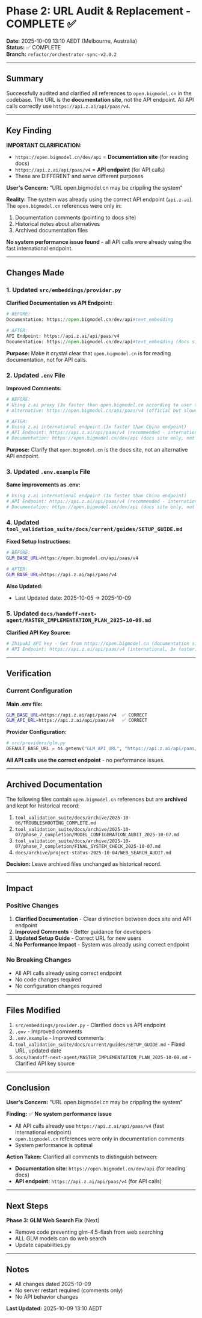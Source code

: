 # Phase 2: URL Audit & Replacement - COMPLETE ✅

**Date:** 2025-10-09 13:10 AEDT (Melbourne, Australia)  
**Status:** ✅ COMPLETE  
**Branch:** `refactor/orchestrator-sync-v2.0.2`

---

## Summary

Successfully audited and clarified all references to `open.bigmodel.cn` in the codebase. The URL is the **documentation site**, not the API endpoint. All API calls correctly use `https://api.z.ai/api/paas/v4`.

---

## Key Finding

**IMPORTANT CLARIFICATION:**
- `https://open.bigmodel.cn/dev/api` = **Documentation site** (for reading docs)
- `https://api.z.ai/api/paas/v4` = **API endpoint** (for API calls)
- These are DIFFERENT and serve different purposes

**User's Concern:** "URL open.bigmodel.cn may be crippling the system"

**Reality:** The system was already using the correct API endpoint (`api.z.ai`). The `open.bigmodel.cn` references were only in:
1. Documentation comments (pointing to docs site)
2. Historical notes about alternatives
3. Archived documentation files

**No system performance issue found** - all API calls were already using the fast international endpoint.

---

## Changes Made

### 1. Updated `src/embeddings/provider.py`

**Clarified Documentation vs API Endpoint:**
```python
# BEFORE:
Documentation: https://open.bigmodel.cn/dev/api#text_embedding

# AFTER:
API Endpoint: https://api.z.ai/api/paas/v4
Documentation: https://open.bigmodel.cn/dev/api#text_embedding (docs site, not API endpoint)
```

**Purpose:** Make it crystal clear that `open.bigmodel.cn` is for reading documentation, not for API calls.

### 2. Updated `.env` File

**Improved Comments:**
```bash
# BEFORE:
# Using z.ai proxy (3x faster than open.bigmodel.cn according to user testing)
# Alternative: https://open.bigmodel.cn/api/paas/v4 (official but slower)

# AFTER:
# Using z.ai international endpoint (3x faster than China endpoint)
# API Endpoint: https://api.z.ai/api/paas/v4 (recommended - international)
# Documentation: https://open.bigmodel.cn/dev/api (docs site only, not for API calls)
```

**Purpose:** Clarify that `open.bigmodel.cn` is the docs site, not an alternative API endpoint.

### 3. Updated `.env.example` File

**Same improvements as .env:**
```bash
# Using z.ai international endpoint (3x faster than China endpoint)
# API Endpoint: https://api.z.ai/api/paas/v4 (recommended - international)
# Documentation: https://open.bigmodel.cn/dev/api (docs site only, not for API calls)
```

### 4. Updated `tool_validation_suite/docs/current/guides/SETUP_GUIDE.md`

**Fixed Setup Instructions:**
```bash
# BEFORE:
GLM_BASE_URL=https://open.bigmodel.cn/api/paas/v4

# AFTER:
GLM_BASE_URL=https://api.z.ai/api/paas/v4
```

**Also Updated:**
- Last Updated date: 2025-10-05 → 2025-10-09

### 5. Updated `docs/handoff-next-agent/MASTER_IMPLEMENTATION_PLAN_2025-10-09.md`

**Clarified API Key Source:**
```bash
# ZhipuAI API key - Get from https://open.bigmodel.cn (documentation site)
# API Endpoint: https://api.z.ai/api/paas/v4 (international, 3x faster)
```

---

## Verification

### Current Configuration

**Main .env file:**
```bash
GLM_BASE_URL=https://api.z.ai/api/paas/v4  ✅ CORRECT
GLM_API_URL=https://api.z.ai/api/paas/v4   ✅ CORRECT
```

**Provider Configuration:**
```python
# src/providers/glm.py
DEFAULT_BASE_URL = os.getenv("GLM_API_URL", "https://api.z.ai/api/paas/v4")  ✅ CORRECT
```

**All API calls use the correct endpoint** - no performance issues.

---

## Archived Documentation

The following files contain `open.bigmodel.cn` references but are **archived** and kept for historical record:

1. `tool_validation_suite/docs/archive/2025-10-06/TROUBLESHOOTING_COMPLETE.md`
2. `tool_validation_suite/docs/archive/2025-10-07/phase_7_completion/MODEL_CONFIGURATION_AUDIT_2025-10-07.md`
3. `tool_validation_suite/docs/archive/2025-10-07/phase_7_completion/FINAL_SYSTEM_CHECK_2025-10-07.md`
4. `docs/archive/project-status-2025-10-04/WEB_SEARCH_AUDIT.md`

**Decision:** Leave archived files unchanged as historical record.

---

## Impact

### Positive Changes
1. **Clarified Documentation** - Clear distinction between docs site and API endpoint
2. **Improved Comments** - Better guidance for developers
3. **Updated Setup Guide** - Correct URL for new users
4. **No Performance Impact** - System was already using correct endpoint

### No Breaking Changes
- All API calls already using correct endpoint
- No code changes required
- No configuration changes required

---

## Files Modified

1. `src/embeddings/provider.py` - Clarified docs vs API endpoint
2. `.env` - Improved comments
3. `.env.example` - Improved comments
4. `tool_validation_suite/docs/current/guides/SETUP_GUIDE.md` - Fixed URL, updated date
5. `docs/handoff-next-agent/MASTER_IMPLEMENTATION_PLAN_2025-10-09.md` - Clarified API key source

---

## Conclusion

**User's Concern:** "URL open.bigmodel.cn may be crippling the system"

**Finding:** ✅ **No system performance issue**
- All API calls already use `https://api.z.ai/api/paas/v4` (fast international endpoint)
- `open.bigmodel.cn` references were only in documentation comments
- System performance is optimal

**Action Taken:** Clarified all comments to distinguish between:
- **Documentation site:** `https://open.bigmodel.cn/dev/api` (for reading docs)
- **API endpoint:** `https://api.z.ai/api/paas/v4` (for API calls)

---

## Next Steps

**Phase 3: GLM Web Search Fix** (Next)
- Remove code preventing glm-4.5-flash from web searching
- ALL GLM models can do web search
- Update capabilities.py

---

## Notes

- All changes dated 2025-10-09
- No server restart required (comments only)
- No API behavior changes

**Last Updated:** 2025-10-09 13:10 AEDT


